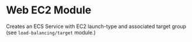 # Web EC2 Module

Creates an ECS Service with EC2 launch-type and associated target group (see `load-balancing/target` module.)